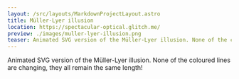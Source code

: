 ```yaml
---
layout: /src/layouts/MarkdownProjectLayout.astro
title: Müller-Lyer illusion
location: https://spectacular-optical.glitch.me/
preview: ./images/muller-lyer-illusion.png
teaser: Animated SVG version of the Müller-Lyer illusion. None of the coloured lines are changing, they all remain the same length!
---
```

Animated SVG version of the Müller-Lyer illusion. None of the coloured lines are changing, they all remain the same length!